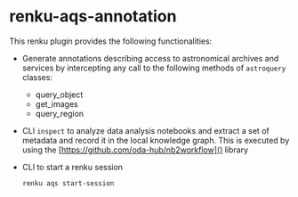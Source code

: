 # renku-aqs-annotation

This renku plugin provides the following functionalities:

* Generate annotations describing access to astronomical archives and services by intercepting any call to the following methods of `astroquery` classes:
  * query_object
  * get_images
  * query_region
* CLI `inspect` to analyze data analysis notebooks and extract a set of metadata and record it in the local knowledge graph.
This is executed by using the [https://github.com/oda-hub/nb2workflow]() library
* CLI to start a renku session

    ```renku aqs start-session```